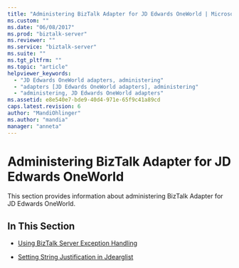 ```yaml
---
title: "Administering BizTalk Adapter for JD Edwards OneWorld | Microsoft Docs"
ms.custom: ""
ms.date: "06/08/2017"
ms.prod: "biztalk-server"
ms.reviewer: ""
ms.service: "biztalk-server"
ms.suite: ""
ms.tgt_pltfrm: ""
ms.topic: "article"
helpviewer_keywords: 
  - "JD Edwards OneWorld adapters, administering"
  - "adapters [JD Edwards OneWorld adapters], administering"
  - "administering, JD Edwards OneWorld adapters"
ms.assetid: e8e540e7-bde9-40d4-971e-65f9c41a89cd
caps.latest.revision: 6
author: "MandiOhlinger"
ms.author: "mandia"
manager: "anneta"
---
```

# Administering BizTalk Adapter for JD Edwards OneWorld
This section provides information about administering BizTalk Adapter for JD Edwards OneWorld.  
  
## In This Section  
  
-   [Using BizTalk Server Exception Handling](../core/using-biztalk-server-exception-handling1.md)  
  
-   [Setting String Justification in Jdearglist](../core/setting-string-justification-in-jdearglist.md)